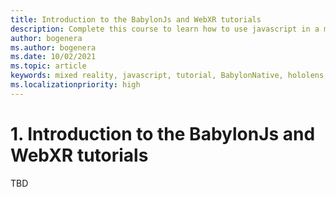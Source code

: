 ```yaml
---
title: Introduction to the BabylonJs and WebXR tutorials
description: Complete this course to learn how to use javascript in a mixed reality application.
author: bogenera
ms.author: bogenera
ms.date: 10/02/2021
ms.topic: article
keywords: mixed reality, javascript, tutorial, BabylonNative, hololens, mixed reality, UWP, Windows 10
ms.localizationpriority: high
---
```


# 1. Introduction to the BabylonJs and WebXR tutorials

TBD
